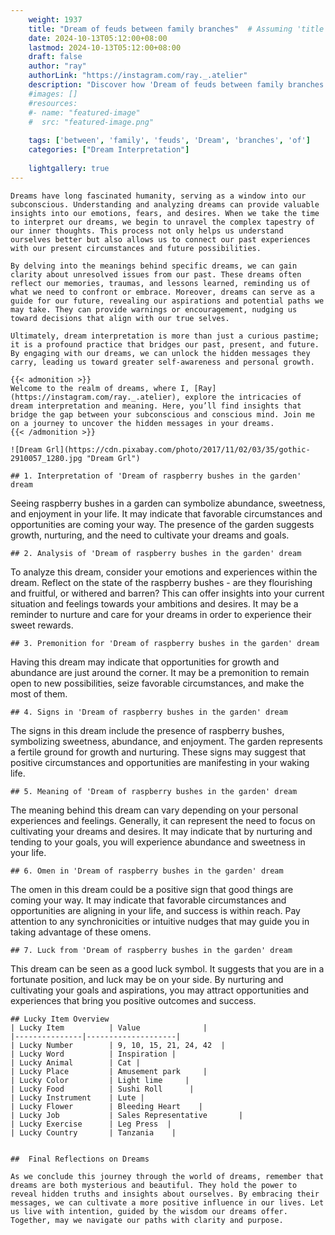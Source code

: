 ```yaml
---
    weight: 1937
    title: "Dream of feuds between family branches"  # Assuming 'title' column exists
    date: 2024-10-13T05:12:00+08:00
    lastmod: 2024-10-13T05:12:00+08:00
    draft: false
    author: "ray"
    authorLink: "https://instagram.com/ray._.atelier"
    description: "Discover how 'Dream of feuds between family branches' can interpret your future and uncover its significant meanings in your life."
    #images: []
    #resources:
    #- name: "featured-image"
    #  src: "featured-image.png"
    
    tags: ['between', 'family', 'feuds', 'Dream', 'branches', 'of']
    categories: ["Dream Interpretation"]
    
    lightgallery: true
---
```

    
    Dreams have long fascinated humanity, serving as a window into our subconscious. Understanding and analyzing dreams can provide valuable insights into our emotions, fears, and desires. When we take the time to interpret our dreams, we begin to unravel the complex tapestry of our inner thoughts. This process not only helps us understand ourselves better but also allows us to connect our past experiences with our present circumstances and future possibilities.
    
    By delving into the meanings behind specific dreams, we can gain clarity about unresolved issues from our past. These dreams often reflect our memories, traumas, and lessons learned, reminding us of what we need to confront or embrace. Moreover, dreams can serve as a guide for our future, revealing our aspirations and potential paths we may take. They can provide warnings or encouragement, nudging us toward decisions that align with our true selves.
    
    Ultimately, dream interpretation is more than just a curious pastime; it is a profound practice that bridges our past, present, and future. By engaging with our dreams, we can unlock the hidden messages they carry, leading us toward greater self-awareness and personal growth.
    
    {{< admonition >}}
    Welcome to the realm of dreams, where I, [Ray](https://instagram.com/ray._.atelier), explore the intricacies of dream interpretation and meaning. Here, you’ll find insights that bridge the gap between your subconscious and conscious mind. Join me on a journey to uncover the hidden messages in your dreams.
    {{< /admonition >}}
    
    ![Dream Grl](https://cdn.pixabay.com/photo/2017/11/02/03/35/gothic-2910057_1280.jpg "Dream Grl")
    
    ## 1. Interpretation of 'Dream of raspberry bushes in the garden' dream
    
Seeing raspberry bushes in a garden can symbolize abundance, sweetness, and enjoyment in your life. It may indicate that favorable circumstances and opportunities are coming your way. The presence of the garden suggests growth, nurturing, and the need to cultivate your dreams and goals.
    
    ## 2. Analysis of 'Dream of raspberry bushes in the garden' dream
    
To analyze this dream, consider your emotions and experiences within the dream. Reflect on the state of the raspberry bushes - are they flourishing and fruitful, or withered and barren? This can offer insights into your current situation and feelings towards your ambitions and desires. It may be a reminder to nurture and care for your dreams in order to experience their sweet rewards.
    
    ## 3. Premonition for 'Dream of raspberry bushes in the garden' dream
    
Having this dream may indicate that opportunities for growth and abundance are just around the corner. It may be a premonition to remain open to new possibilities, seize favorable circumstances, and make the most of them.
    
    ## 4. Signs in 'Dream of raspberry bushes in the garden' dream
    
The signs in this dream include the presence of raspberry bushes, symbolizing sweetness, abundance, and enjoyment. The garden represents a fertile ground for growth and nurturing. These signs may suggest that positive circumstances and opportunities are manifesting in your waking life.
    
    ## 5. Meaning of 'Dream of raspberry bushes in the garden' dream
    
The meaning behind this dream can vary depending on your personal experiences and feelings. Generally, it can represent the need to focus on cultivating your dreams and desires. It may indicate that by nurturing and tending to your goals, you will experience abundance and sweetness in your life.
    
    ## 6. Omen in 'Dream of raspberry bushes in the garden' dream
    
The omen in this dream could be a positive sign that good things are coming your way. It may indicate that favorable circumstances and opportunities are aligning in your life, and success is within reach. Pay attention to any synchronicities or intuitive nudges that may guide you in taking advantage of these omens.
    
    ## 7. Luck from 'Dream of raspberry bushes in the garden' dream
    
This dream can be seen as a good luck symbol. It suggests that you are in a fortunate position, and luck may be on your side. By nurturing and cultivating your goals and aspirations, you may attract opportunities and experiences that bring you positive outcomes and success.
    
    ## Lucky Item Overview
    | Lucky Item          | Value              |
    |---------------|--------------------|
    | Lucky Number        | 9, 10, 15, 21, 24, 42  |
    | Lucky Word          | Inspiration |
    | Lucky Animal        | Cat |
    | Lucky Place         | Amusement park     |
    | Lucky Color         | Light lime     |
    | Lucky Food          | Sushi Roll      |
    | Lucky Instrument    | Lute |
    | Lucky Flower        | Bleeding Heart    |
    | Lucky Job           | Sales Representative       |
    | Lucky Exercise      | Leg Press  |
    | Lucky Country       | Tanzania    |
    
    
    ##  Final Reflections on Dreams
    
    As we conclude this journey through the world of dreams, remember that dreams are both mysterious and beautiful. They hold the power to reveal hidden truths and insights about ourselves. By embracing their messages, we can cultivate a more positive influence in our lives. Let us live with intention, guided by the wisdom our dreams offer. Together, may we navigate our paths with clarity and purpose.
    